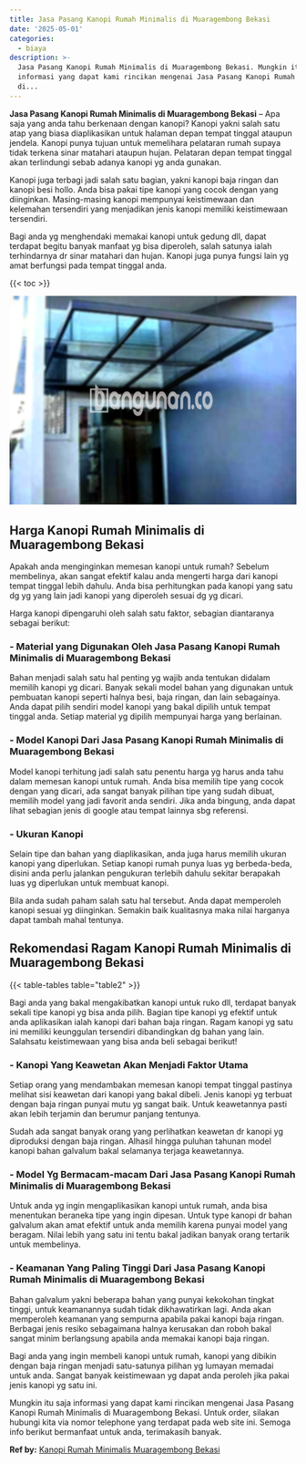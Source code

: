 ```yaml
---
title: Jasa Pasang Kanopi Rumah Minimalis di Muaragembong Bekasi
date: '2025-05-01'
categories:
  - biaya
description: >-
  Jasa Pasang Kanopi Rumah Minimalis di Muaragembong Bekasi. Mungkin itu saja
  informasi yang dapat kami rincikan mengenai Jasa Pasang Kanopi Rumah Minimalis
  di...
---
```


**Jasa Pasang Kanopi Rumah Minimalis di Muaragembong Bekasi** – Apa saja yang anda tahu berkenaan dengan kanopi? Kanopi yakni salah satu atap yang biasa diaplikasikan untuk halaman depan tempat tinggal ataupun jendela. Kanopi punya tujuan untuk memelihara pelataran rumah supaya tidak terkena sinar matahari ataupun hujan. Pelataran depan tempat tinggal akan terlindungi sebab adanya kanopi yg anda gunakan.

Kanopi juga terbagi jadi salah satu bagian, yakni kanopi baja ringan dan kanopi besi hollo. Anda bisa pakai tipe kanopi yang cocok dengan yang diinginkan. Masing-masing kanopi mempunyai keistimewaan dan kelemahan tersendiri yang menjadikan jenis kanopi memiliki keistimewaan tersendiri.

Bagi anda yg menghendaki memakai kanopi untuk gedung dll, dapat terdapat begitu banyak manfaat yg bisa diperoleh, salah satunya ialah terhindarnya dr sinar matahari dan hujan. Kanopi juga punya fungsi lain yg amat berfungsi pada tempat tinggal anda.

{{< toc >}}

![Jasa Pasang Kanopi Rumah Minimalis di Muaragembong Bekasi](/images/harga-kanopi-minimalis-24.png)

## Harga Kanopi Rumah Minimalis di Muaragembong Bekasi

Apakah anda menginginkan memesan kanopi untuk rumah? Sebelum membelinya, akan sangat efektif kalau anda mengerti harga dari kanopi tempat tinggal lebih dahulu. Anda bisa perhitungkan pada kanopi yang satu dg yg yang lain jadi kanopi yang diperoleh sesuai dg yg dicari.

Harga kanopi dipengaruhi oleh salah satu faktor, sebagian diantaranya sebagai berikut:

### \- Material yang Digunakan Oleh Jasa Pasang Kanopi Rumah Minimalis di Muaragembong Bekasi

Bahan menjadi salah satu hal penting yg wajib anda tentukan didalam memilih kanopi yg dicari. Banyak sekali model bahan yang digunakan untuk pembuatan kanopi seperti halnya besi, baja ringan, dan lain sebagainya. Anda dapat pilih sendiri model kanopi yang bakal dipilih untuk tempat tinggal anda. Setiap material yg dipilih mempunyai harga yang berlainan.

### \- Model Kanopi Dari Jasa Pasang Kanopi Rumah Minimalis di Muaragembong Bekasi

Model kanopi terhitung jadi salah satu penentu harga yg harus anda tahu dalam memesan kanopi untuk rumah. Anda bisa memilih tipe yang cocok dengan yang dicari, ada sangat banyak pilihan tipe yang sudah dibuat, memilih model yang jadi favorit anda sendiri. Jika anda bingung, anda dapat lihat sebagian jenis di google atau tempat lainnya sbg referensi.

### \- Ukuran Kanopi

Selain tipe dan bahan yang diaplikasikan, anda juga harus memilih ukuran kanopi yang diperlukan. Setiap kanopi rumah punya luas yg berbeda-beda, disini anda perlu jalankan pengukuran terlebih dahulu sekitar berapakah luas yg diperlukan untuk membuat kanopi.

Bila anda sudah paham salah satu hal tersebut. Anda dapat memperoleh kanopi sesuai yg diinginkan. Semakin baik kualitasnya maka nilai harganya dapat tambah mahal tentunya.

## Rekomendasi Ragam Kanopi Rumah Minimalis di Muaragembong Bekasi

{{< table-tables table="table2" >}}

Bagi anda yang bakal mengakibatkan kanopi untuk ruko dll, terdapat banyak sekali tipe kanopi yg bisa anda pilih. Bagian tipe kanopi yg efektif untuk anda aplikasikan ialah kanopi dari bahan baja ringan. Ragam kanopi yg satu ini memiliki keunggulan tersendiri dibandingkan dg bahan yang lain. Salahsatu keistimewaan yang bisa anda beli sebagai berikut!

### \- Kanopi Yang Keawetan Akan Menjadi Faktor Utama

Setiap orang yang mendambakan memesan kanopi tempat tinggal pastinya melihat sisi keawetan dari kanopi yang bakal dibeli. Jenis kanopi yg terbuat dengan baja ringan punyai mutu yg sangat baik. Untuk keawetannya pasti akan lebih terjamin dan berumur panjang tentunya.

Sudah ada sangat banyak orang yang perlihatkan keawetan dr kanopi yg diproduksi dengan baja ringan. Alhasil hingga puluhan tahunan model kanopi bahan galvalum bakal selamanya terjaga keawetannya.

### \- Model Yg Bermacam-macam Dari Jasa Pasang Kanopi Rumah Minimalis di Muaragembong Bekasi

Untuk anda yg ingin mengaplikasikan kanopi untuk rumah, anda bisa menentukan beraneka tipe yang ingin dipesan. Untuk type kanopi dr bahan galvalum akan amat efektif untuk anda memilih karena punyai model yang beragam. Nilai lebih yang satu ini tentu bakal jadikan banyak orang tertarik untuk membelinya.

### \- Keamanan Yang Paling Tinggi Dari Jasa Pasang Kanopi Rumah Minimalis di Muaragembong Bekasi

Bahan galvalum yakni beberapa bahan yang punyai kekokohan tingkat tinggi, untuk keamanannya sudah tidak dikhawatirkan lagi. Anda akan memperoleh keamanan yang sempurna apabila pakai kanopi baja ringan. Berbagai jenis resiko sebagaimana halnya kerusakan dan roboh bakal sangat minim berlangsung apabila anda memakai kanopi baja ringan.

Bagi anda yang ingin membeli kanopi untuk rumah, kanopi yang dibikin dengan baja ringan menjadi satu-satunya pilihan yg lumayan memadai untuk anda. Sangat banyak keistimewaan yg dapat anda peroleh jika pakai jenis kanopi yg satu ini.

Mungkin itu saja informasi yang dapat kami rincikan mengenai Jasa Pasang Kanopi Rumah Minimalis di Muaragembong Bekasi. Untuk order, silakan hubungi kita via nomor telephone yang terdapat pada web site ini. Semoga info berikut bermanfaat untuk anda, terimakasih banyak.

**Ref by:**  [Kanopi Rumah Minimalis Muaragembong Bekasi](https://id.wikipedia.org/wiki/Kanopi)
